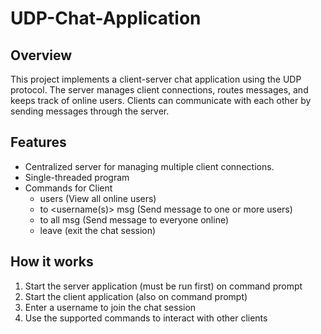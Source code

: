# UDP-Chat-Application
## Overview
This project implements a client-server chat application using the UDP protocol. The server manages client connections, routes messages, and keeps track of online users. Clients can communicate with each other by sending messages through the server.
## Features
- Centralized server for managing multiple client connections.
- Single-threaded program
- Commands for Client
  - users (View all online users)
  - to <username(s)> msg <message> (Send message to one or more users)
  - to all msg (Send message to everyone online)
  - leave (exit the chat session)
 
## How it works
1. Start the server application (must be run first) on command prompt
2. Start the client application (also on command prompt)
3. Enter a username to join the chat session
4. Use the supported commands to interact with other clients
